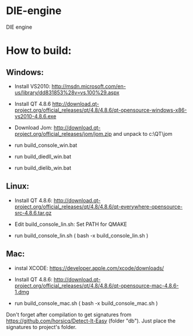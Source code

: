 DIE-engine
==========

DIE engine

How to build:
==========
## Windows:

* Install VS2010: http://msdn.microsoft.com/en-us/library/dd831853%28v=vs.100%29.aspx
* Install QT 4.8.6 http://download.qt-project.org/official_releases/qt/4.8/4.8.6/qt-opensource-windows-x86-vs2010-4.8.6.exe
* Download Jom: http://download.qt-project.org/official_releases/jom/jom.zip and unpack to c:\QT\jom

* run build_console_win.bat
* run build_diedll_win.bat
* run build_dielib_win.bat

## Linux:

* Install QT 4.8.6: http://download.qt-project.org/official_releases/qt/4.8/4.8.6/qt-everywhere-opensource-src-4.8.6.tar.gz
* Edit build_console_lin.sh: Set PATH for QMAKE

* run build_console_lin.sh ( bash -x build_console_lin.sh )

## Mac:

* instal XCODE: https://developer.apple.com/xcode/downloads/
* Install QT 4.8.6: http://download.qt-project.org/official_releases/qt/4.8/4.8.6/qt-opensource-mac-4.8.6-1.dmg

* run build_console_mac.sh ( bash -x build_console_mac.sh )


Don't forget after compilation to get signatures from https://github.com/horsicq/Detect-It-Easy (folder "db").
Just place the signatures to project's folder.
